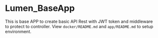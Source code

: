 # Lumen_BaseApp

This is base APP to create basic API Rest with JWT token and middleware to protect to controller.
View `docker/README.md` and `app/README.md` to setup environment.